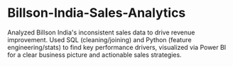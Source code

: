 # Billson-India-Sales-Analytics
Analyzed Billson India's inconsistent sales data to drive revenue improvement. Used SQL (cleaning/joining) and Python (feature engineering/stats) to find key performance drivers, visualized via Power BI for a clear business picture and actionable sales strategies.
